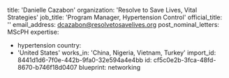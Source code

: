 title: 'Danielle Cazabon'
organization: 'Resolve to Save Lives, Vital Strategies'
job_title: 'Program Manager, Hypertension Control'
official_title: ''
email_address: dcazabon@resolvetosavelives.org
post_nominal_letters: MScPH
expertise:
  - hypertension
country:
  - 'United States'
works_in: 'China, Nigeria, Vietnam, Turkey'
import_id: 8441d1d6-7f0e-442b-9fa0-32e594a4e4bb
id: cf5c0e2b-3fca-48fd-8670-b746f18d0407
blueprint: networking
